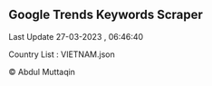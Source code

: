 

## Google Trends Keywords Scraper 
 
Last Update 27-03-2023 , 06:46:40

Country List :
VIETNAM.json



© Abdul Muttaqin 
